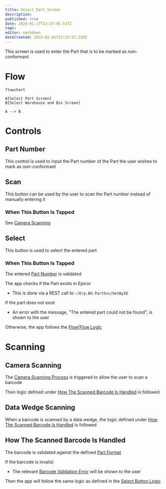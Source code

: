 ```yaml
---
title: Select_Part_Screen
description: 
published: true
date: 2024-01-17T13:37:45.537Z
tags: 
editor: markdown
dateCreated: 2023-02-01T13:33:57.220Z
---
```


This screen is used to enter the Part that is to be marked as non-conformant

# Flow
```mermaid
flowchart

A[Select Part Screen]
B[Select Warehouse and Bin Screen]

A --> B
```


# Controls
## Part Number
This control is used to input the Part number of the Part the user wishes to mark as non-conformant 


## Scan
This button can be used by the user to scan the Part number instead of manually entering it

### When This Button Is Tapped
See [Camera Scanning](#camera-scanning)


## Select
This button is used to select the entered part

### When This Button Is Tapped
The entered [Part Number](#part-number) is validated

The app checks if the Part exists in Epicor
- This is done via a REST call to `~/Erp.BO.PartSvc/GetByID`

If the part does not exist
- An error with the message, "The entered part could not be found", is shown to the user

Otherwise, the app follows the [Flow|Flow Logic](#flow)


# Scanning
## Camera Scanning
The [Camera Scanning Process](../../../Scanning.md#camera-scanning) is triggered to allow the user to scan a barcode

Then logic defined under [How The Scanned Barcode Is Handled](#how-the-scanned-barcode-is-handled) is followed


## Data Wedge Scanning
When a barcode is scanned by a data wedge, the logic defined under [How The Scanned Barcode Is Handled](#how-the-scanned-barcode-is-handled) is followed


## How The Scanned Barcode Is Handled
The barcode is validated against the defined [Part Format](../../../Scanning.md#part-format)

If the barcode is invalid:
- The relevant [Barcode Validation Error](../../../Scanning.md#barcode-validation-errors) will be shown to the user

Then the app will follow the same logic as defined in the [Select Button Logic](#when-this-button-is-tapped-1)